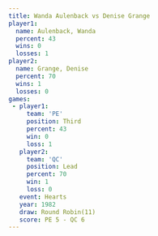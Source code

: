 ```yaml
---
title: Wanda Aulenback vs Denise Grange
player1:                
  name: Aulenback, Wanda
  percent: 43           
  wins: 0               
  losses: 1             
player2:                
  name: Grange, Denise  
  percent: 70           
  wins: 1               
  losses: 0             
games:
 - player1:         
     team: 'PE'     
     position: Third
     percent: 43    
     win: 0         
     loss: 1        
   player2:        
     team: 'QC'    
     position: Lead
     percent: 70   
     win: 1        
     loss: 0       
   event: Hearts        
   year: 1982           
   draw: Round Robin(11)
   score: PE 5 - QC 6   
---
```

